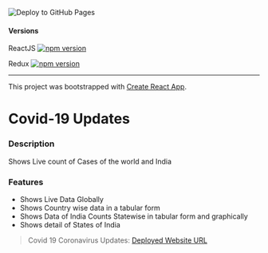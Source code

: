 ![Deploy to GitHub Pages](https://github.com/SanchitB23/Covid19Status/workflows/Deploy%20to%20GitHub%20Pages/badge.svg)
 
#### Versions

ReactJS [![npm version](https://badge.fury.io/js/react.svg)](https://badge.fury.io/js/react)

Redux [![npm version](https://badge.fury.io/js/redux.svg)](https://badge.fury.io/js/redux)

----
This project was bootstrapped with [Create React App](https://github.com/facebook/create-react-app).

# Covid-19 Updates
### Description
Shows Live count of Cases of the world and India

### Features
* Shows Live Data Globally
* Shows Country wise data in a tabular form
* Shows Data of India Counts Statewise in tabular form and graphically
* Shows detail of States of India

> Covid 19 Coronavirus Updates: [Deployed Website URL](https://sanchitb23.github.io/Covid19Status/)

